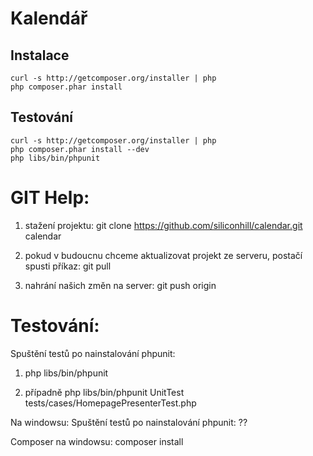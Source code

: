 ﻿Kalendář
========

Instalace
---------

	curl -s http://getcomposer.org/installer | php
	php composer.phar install


Testování
---------

	curl -s http://getcomposer.org/installer | php
	php composer.phar install --dev
	php libs/bin/phpunit

	
GIT Help:
========


  1) stažení projektu:
    git clone https://github.com/siliconhill/calendar.git calendar
    
  2) pokud v budoucnu chceme aktualizovat projekt ze serveru, postačí spusti příkaz:
    git pull
    
  3) nahrání našich změn na server:
    git push origin

Testování:
==========

  Spuštění testů po nainstalování phpunit:
  1) php libs/bin/phpunit

  2) případně php libs/bin/phpunit UnitTest tests/cases/HomepagePresenterTest.php

  Na windowsu:
  Spuštění testů po nainstalování phpunit:
  ??
  

Composer na windowsu:
  composer install
   